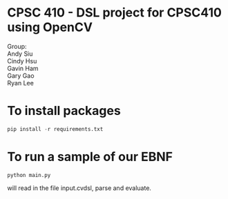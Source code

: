 # CPSC 410 - DSL project for CPSC410 using OpenCV
Group:   
Andy Siu  
Cindy Hsu  
Gavin Ham  
Gary Gao   
Ryan Lee   

# To install packages
```python
pip install -r requirements.txt
```

# To run a sample of our EBNF
```
python main.py
```
will read in the file input.cvdsl, parse and evaluate.

